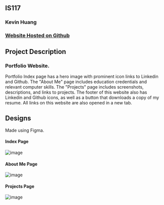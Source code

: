 ## IS117
### Kevin Huang

### [Website Hosted on Github](https://k3vinhu4ng.github.io/Portfolio/)

## Project Description
### Portfolio Website.
Portfolio Index page has a hero image with prominent icon links to Linkedin and Github. The "About Me" page includes education credentials and relevant computer skills. The "Projects" page includes screenshots, descriptions, and links to projects. The footer of this website also has Linkedin and Github icons, as well as a button that downloads a copy of my resume. All links on this website are also opened in a new tab. 

## Designs
Made using Figma.

#### Index Page
![image](https://user-images.githubusercontent.com/77855188/117562118-95223100-b06a-11eb-81f7-30f9fc5ed946.png)

#### About Me Page
![image](https://user-images.githubusercontent.com/77855188/117562147-c3077580-b06a-11eb-9d5e-e3e3c6844f09.png)


#### Projects Page
![image](https://user-images.githubusercontent.com/77855188/117562157-d1ee2800-b06a-11eb-9566-dcb1662eb7a6.png)




